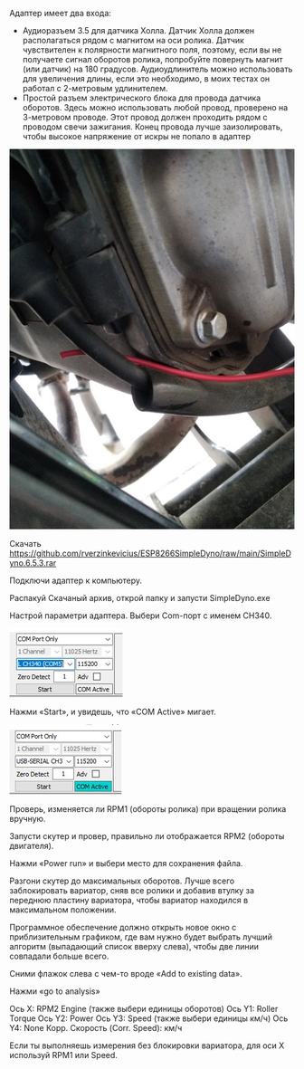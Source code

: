 Адаптер имеет два входа:

  - Аудиоразъем 3.5 для датчика Холла. Датчик Холла должен располагаться рядом с магнитом на оси ролика. Датчик чувствителен к полярности магнитного поля, поэтому, если вы не получаете сигнал оборотов ролика, попробуйте повернуть магнит (или датчик) на 180 градусов. Аудиоудлинитель можно использовать для увеличения длины, если это необходимо, в моих тестах он работал с 2-метровым удлинителем.
  - Простой разъем электрического блока для провода датчика оборотов. Здесь можно использовать любой провод, проверено на 3-метровом проводе. Этот провод должен проходить рядом с проводом свечи зажигания. Конец провода лучше заизолировать, чтобы высокое напряжение от искры не попало в адаптер


![img](images/spark_pickup.jpg)


Скачать https://github.com/rverzinkevicius/ESP8266SimpleDyno/raw/main/SimpleDyno.6.5.3.rar


Подключи адаптер к компьютеру.

Распакуй Скачаный архив, открой папку и запусти SimpleDyno.exe

Настрой параметри адаптера. Выбери Com-порт с именем CH340.

![img](images/com_port.JPG)


Нажми «Start», и увидешь, что «COM Active» мигает.

![img](images/com_port_active.JPG)


Проверь, изменяется ли RPM1 (обороты ролика) при вращении ролика вручную.

Запусти скутер и провер, правильно ли отображается RPM2 (обороты двигателя).

Нажми «Power run» и выбери место для сохранения файла.

Разгони скутер до максимальных оборотов. Лучше всего заблокировать вариатор, сняв все ролики и добавив втулку за переднюю пластину вариатора, чтобы вариатор находился в максимальном положении.

Программное обеспечение должно открыть новое окно с приблизительным графиком, где вам нужно будет выбрать лучший алгоритм (выпадающий список вверху слева), чтобы две линии совпадали больше всего.

Сними флажок слева с чем-то вроде «Add to existing data».

Нажми «go to analysis»

Ось X: RPM2 Engine (также выбери единицы оборотов) 
Ось Y1: Roller Torque
Ось Y2: Power
Ось Y3: Speed (также выбери единицы км/ч)
Ось Y4: None
Корр. Скорость (Corr. Speed): км/ч

Если ты выполняешь измерения без блокировки вариатора, для оси X используй RPM1 или Speed.

